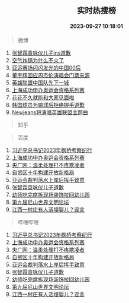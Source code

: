 <div align="center"><h2>实时热搜榜</h2><h4>2023-09-27 10:18:01</h4></div>

> 微博  

1. [张智霖袁咏仪儿子ins道歉](https://s.weibo.com/weibo?q=%23%E5%BC%A0%E6%99%BA%E9%9C%96%E8%A2%81%E5%92%8F%E4%BB%AA%E5%84%BF%E5%AD%90ins%E9%81%93%E6%AD%89%23&t=31&band_rank=1&Refer=top)<br />
2. [空气炸锅为什么不火了](https://s.weibo.com/weibo?q=%23%E7%A9%BA%E6%B0%94%E7%82%B8%E9%94%85%E4%B8%BA%E4%BB%80%E4%B9%88%E4%B8%8D%E7%81%AB%E4%BA%86%23&t=31&band_rank=2&Refer=top)<br />
3. [亚运赛场闪闪发光的中国00后](https://s.weibo.com/weibo?q=%23%E4%BA%9A%E8%BF%90%E8%B5%9B%E5%9C%BA%E9%97%AA%E9%97%AA%E5%8F%91%E5%85%89%E7%9A%84%E4%B8%AD%E5%9B%BD00%E5%90%8E%23&t=31&band_rank=3&Refer=top)<br />
4. [董宇辉回应周杰伦演唱会门票来源](https://s.weibo.com/weibo?q=%23%E8%91%A3%E5%AE%87%E8%BE%89%E5%9B%9E%E5%BA%94%E5%91%A8%E6%9D%B0%E4%BC%A6%E6%BC%94%E5%94%B1%E4%BC%9A%E9%97%A8%E7%A5%A8%E6%9D%A5%E6%BA%90%23&t=31&band_rank=4&Refer=top)<br />
5. [英雄联盟中国队先下一城](https://s.weibo.com/weibo?q=%23%E8%8B%B1%E9%9B%84%E8%81%94%E7%9B%9F%E4%B8%AD%E5%9B%BD%E9%98%9F%E5%85%88%E4%B8%8B%E4%B8%80%E5%9F%8E%23&t=31&band_rank=5&Refer=top)<br />
6. [上海成功申办奥运会资格系列赛](https://s.weibo.com/weibo?q=%23%E4%B8%8A%E6%B5%B7%E6%88%90%E5%8A%9F%E7%94%B3%E5%8A%9E%E5%A5%A5%E8%BF%90%E4%BC%9A%E8%B5%84%E6%A0%BC%E7%B3%BB%E5%88%97%E8%B5%9B%23&t=31&band_rank=6&Refer=top)<br />
7. [花花不久就能和大家见面啦](https://s.weibo.com/weibo?q=%23%E8%8A%B1%E8%8A%B1%E4%B8%8D%E4%B9%85%E5%B0%B1%E8%83%BD%E5%92%8C%E5%A4%A7%E5%AE%B6%E8%A7%81%E9%9D%A2%E5%95%A6%23&t=31&band_rank=7&Refer=top)<br />
8. [韩国球员为输球后拒绝握手道歉](https://s.weibo.com/weibo?q=%23%E9%9F%A9%E5%9B%BD%E7%90%83%E5%91%98%E4%B8%BA%E8%BE%93%E7%90%83%E5%90%8E%E6%8B%92%E7%BB%9D%E6%8F%A1%E6%89%8B%E9%81%93%E6%AD%89%23&t=31&band_rank=8&Refer=top)<br />
9. [Newjeans将演唱英雄联盟主题曲](https://s.weibo.com/weibo?q=%23Newjeans%E5%B0%86%E6%BC%94%E5%94%B1%E8%8B%B1%E9%9B%84%E8%81%94%E7%9B%9F%E4%B8%BB%E9%A2%98%E6%9B%B2%23&t=31&band_rank=9&Refer=top)<br />

> 知乎  


> 百度  

1. [习近平总书记2023年枫桥考察纪行](https://www.baidu.com/s?wd=%E4%B9%A0%E8%BF%91%E5%B9%B3%E6%80%BB%E4%B9%A6%E8%AE%B02023%E5%B9%B4%E6%9E%AB%E6%A1%A5%E8%80%83%E5%AF%9F%E7%BA%AA%E8%A1%8C&sa=fyb_news&rsv_dl=fyb_news)<br />
2. [上海成功申办奥运会资格系列赛](https://www.baidu.com/s?wd=%E4%B8%8A%E6%B5%B7%E6%88%90%E5%8A%9F%E7%94%B3%E5%8A%9E%E5%A5%A5%E8%BF%90%E4%BC%9A%E8%B5%84%E6%A0%BC%E7%B3%BB%E5%88%97%E8%B5%9B&sa=fyb_news&rsv_dl=fyb_news)<br />
3. [央广网：温柔处理打不疼欺凌者](https://www.baidu.com/s?wd=%E5%A4%AE%E5%B9%BF%E7%BD%91%EF%BC%9A%E6%B8%A9%E6%9F%94%E5%A4%84%E7%90%86%E6%89%93%E4%B8%8D%E7%96%BC%E6%AC%BA%E5%87%8C%E8%80%85&sa=fyb_news&rsv_dl=fyb_news)<br />
4. [自贸区十年构建开放新格局](https://www.baidu.com/s?wd=%E8%87%AA%E8%B4%B8%E5%8C%BA%E5%8D%81%E5%B9%B4%E6%9E%84%E5%BB%BA%E5%BC%80%E6%94%BE%E6%96%B0%E6%A0%BC%E5%B1%80&sa=fyb_news&rsv_dl=fyb_news)<br />
5. [亚运会裁判落水上岸后挥手致意](https://www.baidu.com/s?wd=%E4%BA%9A%E8%BF%90%E4%BC%9A%E8%A3%81%E5%88%A4%E8%90%BD%E6%B0%B4%E4%B8%8A%E5%B2%B8%E5%90%8E%E6%8C%A5%E6%89%8B%E8%87%B4%E6%84%8F&sa=fyb_news&rsv_dl=fyb_news)<br />
6. [张智霖袁咏仪儿子道歉](https://www.baidu.com/s?wd=%E5%BC%A0%E6%99%BA%E9%9C%96%E8%A2%81%E5%92%8F%E4%BB%AA%E5%84%BF%E5%AD%90%E9%81%93%E6%AD%89&sa=fyb_news&rsv_dl=fyb_news)<br />
7. [幼师吃完席拆现场装饰拉回幼儿园](https://www.baidu.com/s?wd=%E5%B9%BC%E5%B8%88%E5%90%83%E5%AE%8C%E5%B8%AD%E6%8B%86%E7%8E%B0%E5%9C%BA%E8%A3%85%E9%A5%B0%E6%8B%89%E5%9B%9E%E5%B9%BC%E5%84%BF%E5%9B%AD&sa=fyb_news&rsv_dl=fyb_news)<br />
8. [第九届尼山世界文明论坛](https://www.baidu.com/s?wd=%E7%AC%AC%E4%B9%9D%E5%B1%8A%E5%B0%BC%E5%B1%B1%E4%B8%96%E7%95%8C%E6%96%87%E6%98%8E%E8%AE%BA%E5%9D%9B&sa=fyb_news&rsv_dl=fyb_news)<br />
9. [江西一村庄有人活埋婴儿？谣言](https://www.baidu.com/s?wd=%E6%B1%9F%E8%A5%BF%E4%B8%80%E6%9D%91%E5%BA%84%E6%9C%89%E4%BA%BA%E6%B4%BB%E5%9F%8B%E5%A9%B4%E5%84%BF%EF%BC%9F%E8%B0%A3%E8%A8%80&sa=fyb_news&rsv_dl=fyb_news)<br />

> 哔哩哔哩  

1. [习近平总书记2023年枫桥考察纪行](https://www.baidu.com/s?wd=%E4%B9%A0%E8%BF%91%E5%B9%B3%E6%80%BB%E4%B9%A6%E8%AE%B02023%E5%B9%B4%E6%9E%AB%E6%A1%A5%E8%80%83%E5%AF%9F%E7%BA%AA%E8%A1%8C&sa=fyb_news&rsv_dl=fyb_news)<br />
2. [上海成功申办奥运会资格系列赛](https://www.baidu.com/s?wd=%E4%B8%8A%E6%B5%B7%E6%88%90%E5%8A%9F%E7%94%B3%E5%8A%9E%E5%A5%A5%E8%BF%90%E4%BC%9A%E8%B5%84%E6%A0%BC%E7%B3%BB%E5%88%97%E8%B5%9B&sa=fyb_news&rsv_dl=fyb_news)<br />
3. [央广网：温柔处理打不疼欺凌者](https://www.baidu.com/s?wd=%E5%A4%AE%E5%B9%BF%E7%BD%91%EF%BC%9A%E6%B8%A9%E6%9F%94%E5%A4%84%E7%90%86%E6%89%93%E4%B8%8D%E7%96%BC%E6%AC%BA%E5%87%8C%E8%80%85&sa=fyb_news&rsv_dl=fyb_news)<br />
4. [自贸区十年构建开放新格局](https://www.baidu.com/s?wd=%E8%87%AA%E8%B4%B8%E5%8C%BA%E5%8D%81%E5%B9%B4%E6%9E%84%E5%BB%BA%E5%BC%80%E6%94%BE%E6%96%B0%E6%A0%BC%E5%B1%80&sa=fyb_news&rsv_dl=fyb_news)<br />
5. [亚运会裁判落水上岸后挥手致意](https://www.baidu.com/s?wd=%E4%BA%9A%E8%BF%90%E4%BC%9A%E8%A3%81%E5%88%A4%E8%90%BD%E6%B0%B4%E4%B8%8A%E5%B2%B8%E5%90%8E%E6%8C%A5%E6%89%8B%E8%87%B4%E6%84%8F&sa=fyb_news&rsv_dl=fyb_news)<br />
6. [张智霖袁咏仪儿子道歉](https://www.baidu.com/s?wd=%E5%BC%A0%E6%99%BA%E9%9C%96%E8%A2%81%E5%92%8F%E4%BB%AA%E5%84%BF%E5%AD%90%E9%81%93%E6%AD%89&sa=fyb_news&rsv_dl=fyb_news)<br />
7. [幼师吃完席拆现场装饰拉回幼儿园](https://www.baidu.com/s?wd=%E5%B9%BC%E5%B8%88%E5%90%83%E5%AE%8C%E5%B8%AD%E6%8B%86%E7%8E%B0%E5%9C%BA%E8%A3%85%E9%A5%B0%E6%8B%89%E5%9B%9E%E5%B9%BC%E5%84%BF%E5%9B%AD&sa=fyb_news&rsv_dl=fyb_news)<br />
8. [第九届尼山世界文明论坛](https://www.baidu.com/s?wd=%E7%AC%AC%E4%B9%9D%E5%B1%8A%E5%B0%BC%E5%B1%B1%E4%B8%96%E7%95%8C%E6%96%87%E6%98%8E%E8%AE%BA%E5%9D%9B&sa=fyb_news&rsv_dl=fyb_news)<br />
9. [江西一村庄有人活埋婴儿？谣言](https://www.baidu.com/s?wd=%E6%B1%9F%E8%A5%BF%E4%B8%80%E6%9D%91%E5%BA%84%E6%9C%89%E4%BA%BA%E6%B4%BB%E5%9F%8B%E5%A9%B4%E5%84%BF%EF%BC%9F%E8%B0%A3%E8%A8%80&sa=fyb_news&rsv_dl=fyb_news)<br />
